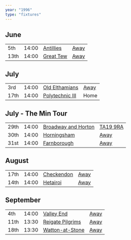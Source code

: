 ```yaml
---
year: "1996"
type: "fixtures"
---
```


## June

|  |  |  |  |
|:---|:---|:---|:---|
| 5th | 14:00 | [Antillies](/1996/antillies) | [Away]() |
| 13th | 14:00 | [Great Tew](/1996/great-tew) | [Away]() |

## July

|  |  |  |  |
|:---|:---|:---|:---|
| 3rd | 14:00 | [Old Elthamians](/1996/old-elthamians) | [Away](https://goo.gl/maps/FQbBNZQTFggEmhfv9) |
| 17th | 14:00 | [Polytechnic III](/1996/polytechnic-iii) | Home |

## July - The Min Tour

|  |  |  |  |
|:---|:---|:---|:---|
| 29th | 14:00 | [Broadway and Horton](/1996/broadway-and-horton) | [TA19 9RA](https//goo.gl/maps/hVamJL8if6v) |
| 30th | 14:00 | [Horningsham](/1996/horningsham) | [Away](https://goo.gl/maps/SNpXcsajYDXfjmff7) |
| 31st | 14:00 | [Farnborough](/1996/farnborough) | [Away]() |

## August

|  |  |  |  |
|:---|:---|:---|:---|
| 17th | 14:00 | [Checkendon](/1996/checkendon) | [Away]() |
| 14th | 14:00 | [Hetairoi](/1996/hetairoi) | [Away]() |

## September

|  |  |  |  |
|:---|:---|:---|:---|
| 4th | 14:00 | [Valley End](/1996valley-end) | [Away](https://goo.gl/maps/nmiXsK8NVvZtpB1GA) |
| 11th | 13:30 | [Reigate Pilgrims](/1996/reigate-pilgrims) | [Away](https://goo.gl/maps/z54KDhWLtQreY6xy9) |
| 18th | 13:30 | [Watton-at-Stone](/1996/watton-at-stone) | [Away](https://goo.gl/maps/JPBQawMsjLgYtVHk9) |